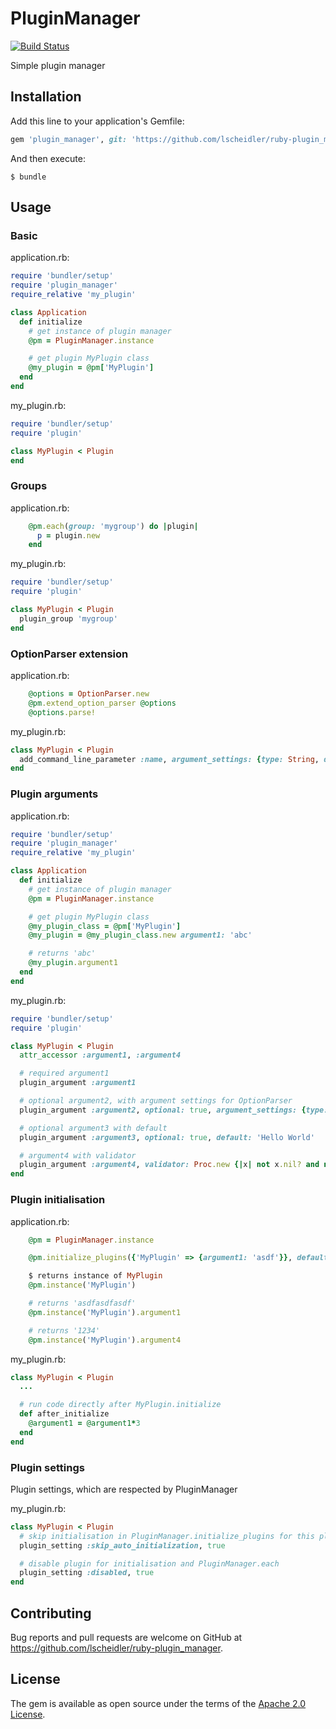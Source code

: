 # PluginManager

[![Build Status](https://travis-ci.org/lscheidler/ruby-plugin_manager.svg?branch=master)](https://travis-ci.org/lscheidler/ruby-plugin_manager)

Simple plugin manager

## Installation

Add this line to your application's Gemfile:

```ruby
gem 'plugin_manager', git: 'https://github.com/lscheidler/ruby-plugin_manager'
```

And then execute:

    $ bundle

## Usage

### Basic

application.rb:

```ruby
require 'bundler/setup'
require 'plugin_manager'
require_relative 'my_plugin'

class Application
  def initialize
    # get instance of plugin manager
    @pm = PluginManager.instance

    # get plugin MyPlugin class
    @my_plugin = @pm['MyPlugin']
  end
end
```

my\_plugin.rb:

```ruby
require 'bundler/setup'
require 'plugin'

class MyPlugin < Plugin
end
```

### Groups

application.rb:

```ruby
    @pm.each(group: 'mygroup') do |plugin|
      p = plugin.new
    end
```

my\_plugin.rb:

```ruby
require 'bundler/setup'
require 'plugin'

class MyPlugin < Plugin
  plugin_group 'mygroup'
end
```

### OptionParser extension

application.rb:

```ruby
    @options = OptionParser.new
    @pm.extend_option_parser @options
    @options.parse!
```

my\_plugin.rb:

```ruby
class MyPlugin < Plugin
  add_command_line_parameter :name, argument_settings: {type: String, description: 'description for name parameter'}
end
```

### Plugin arguments

application.rb:

```ruby
require 'bundler/setup'
require 'plugin_manager'
require_relative 'my_plugin'

class Application
  def initialize
    # get instance of plugin manager
    @pm = PluginManager.instance

    # get plugin MyPlugin class
    @my_plugin_class = @pm['MyPlugin']
    @my_plugin = @my_plugin_class.new argument1: 'abc'

    # returns 'abc'
    @my_plugin.argument1
  end
end
```

my\_plugin.rb:

```ruby
require 'bundler/setup'
require 'plugin'

class MyPlugin < Plugin
  attr_accessor :argument1, :argument4

  # required argument1
  plugin_argument :argument1

  # optional argument2, with argument settings for OptionParser
  plugin_argument :argument2, optional: true, argument_settings: {type: String, description: 'description for argument2 parameter'}

  # optional argument3 with default
  plugin_argument :argument3, optional: true, default: 'Hello World'

  # argument4 with validator
  plugin_argument :argument4, validator: Proc.new {|x| not x.nil? and not x.empty?}
end
```

### Plugin initialisation

application.rb:

```ruby
    @pm = PluginManager.instance

    @pm.initialize_plugins({'MyPlugin' => {argument1: 'asdf'}}, defaults: {argument4: '1234'})

    $ returns instance of MyPlugin
    @pm.instance('MyPlugin')

    # returns 'asdfasdfasdf'
    @pm.instance('MyPlugin').argument1

    # returns '1234'
    @pm.instance('MyPlugin').argument4
```

my\_plugin.rb:

```ruby
class MyPlugin < Plugin
  ...

  # run code directly after MyPlugin.initialize
  def after_initialize
    @argument1 = @argument1*3
  end
end
```

### Plugin settings

Plugin settings, which are respected by PluginManager

my\_plugin.rb:

```ruby
class MyPlugin < Plugin
  # skip initialisation in PluginManager.initialize_plugins for this plugin
  plugin_setting :skip_auto_initialization, true

  # disable plugin for initialisation and PluginManager.each
  plugin_setting :disabled, true
end
```

## Contributing

Bug reports and pull requests are welcome on GitHub at https://github.com/lscheidler/ruby-plugin_manager.


## License

The gem is available as open source under the terms of the [Apache 2.0 License](http://opensource.org/licenses/Apache-2.0).

